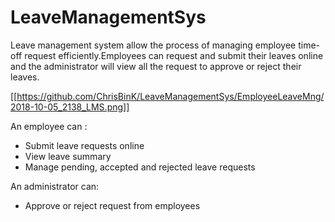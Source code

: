 # LeaveManagementSys
Leave management system  allow the process of managing employee time-off request efficiently.Employees can request and submit their leaves online  and the administrator will view all the request to approve or reject their leaves.<br/>

[[https://github.com/ChrisBinK/LeaveManagementSys/EmployeeLeaveMng/2018-10-05_2138_LMS.png]]

An employee can :
<ul>
  <li> Submit leave requests online </li>
  <li> View leave summary </li>
  <li>  Manage pending, accepted and rejected leave requests</li>
</ul>

An administrator can:
<ul>
  <li> Approve or reject request from employees</li>
 </ul>
